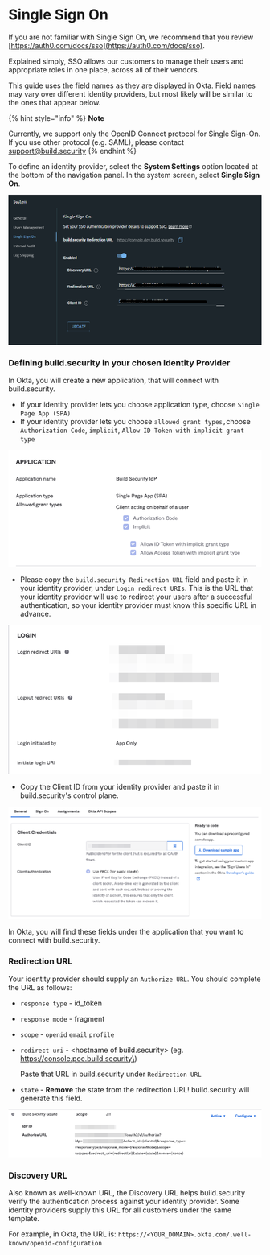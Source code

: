 # Single Sign On

If you are not familiar with Single Sign On, we recommend that you review [https://auth0.com/docs/sso](https://auth0.com/docs/sso).

Explained simply, SSO allows our customers to manage their users and appropriate roles in one place, across all of their vendors.

This guide uses the field names as they are displayed in Okta. Field names may vary over different identity providers, but most likely will be similar to the ones that appear below.

{% hint style="info" %}
**Note**

Currently, we support only the OpenID Connect protocol for Single Sign-On. If you use other protocol \(e.g. SAML\), please contact [support@build.security](mailto:support@build.security)
{% endhint %}

To define an identity provider, select the **System Settings** option located at the bottom of the navigation panel. In the system screen, select **Single Sign On**.

![Single Sign On screen](../../.gitbook/assets/sso-screen.png)

### Defining build.security in your chosen Identity Provider

In Okta, you will create a new application, that will connect with build.security.

* If your identity provider lets you choose application type, choose `Single Page App (SPA)`
* If your identity provider lets you choose `allowed grant types,`choose `Authorization Code`, `implicit`, `Allow ID Token with implicit grant type`

![](../../.gitbook/assets/image%20%2824%29%20%282%29%20%282%29%20%282%29.png)

* Please copy the `build.security Redirection URL` field and paste it in your identity provider, under `Login redirect URIs`.  This is the URL that your identity provider will use to redirect your users  after a successful authentication, so your identity provider must know this specific URL in advance.

![Logout redirect URIs &amp; Initiate login URI are not relevant](../../.gitbook/assets/image%20%2818%29.png)

* Copy the Client ID from your identity provider and paste it in build.security's control plane.

![](../../.gitbook/assets/image%20%2819%29.png)

In Okta, you will find these fields under the application that you want to connect with build.security.

### Redirection URL

Your identity provider should supply an `Authorize URL`. You should complete the URL as follows:

* `response type` - id\_token
* `response mode` - fragment
* `scope` - `openid` `email` `profile`
* `redirect uri` - &lt;hostname of build.security&gt; \(eg. https://console.poc.build.security\)

  Paste that URL in build.security under `Redirection URL`

* `state` - **Remove** the state from the redirection URL! build.security will generate this field. 

![](../../.gitbook/assets/image%20%2822%29.png)

### Discovery URL

Also known as well-known URL, the Discovery URL helps build.security verify the authentication process against your identity provider. Some identity providers supply this URL for all customers under the same template. 

For example, in Okta, the URL is: `https://<YOUR_DOMAIN>.okta.com/.well-known/openid-configuration`


